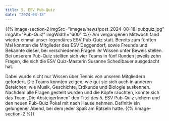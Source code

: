 ```yaml
---
title: 5. ESV Pub-Quiz
date: "2024-08-18"
---
```


{{% image-section-2 imgSrc="images/news/post_2024-08-18_pubquiz.jpg" imgAlt="Pub-Quiz" imgWidth="600" %}}
Am vergangenen Mittwoch fand wieder einmal unser legendäres ESV Pub-Quiz statt. Bereits zum fünften Mal konnten die Mitglieder des ESV Deggendorf, sowie Freunde und Bekannte dieser, bei verschiedenen Fragen ihr Wissen unter Beweis stellen. Bei unserem Pub-Quiz stellten sich vier Teams in fünf Runden jeweils zehn Fragen, die sich die ESV Quiz-Masterin Susanne Schedlbauer ausgedacht hat.

Dabei wurde nicht nur Wissen über Tennis von unseren Mitgliedern gefordert. Die Teams konnten zeigen, wie gut sie sich auch in anderen Bereichen, wie Musik, Geschichte, Erdkunde und Biologie auskennen. Nachdem alle Fragen gestellt wurden und die Köpfe rauchten, konnte sich das Team „Die AbsteigerInnen“ den Titel des 5. ESV Pub-Quiz sichern und den neuen Pub-Quiz Pokal mit nach Hause nehmen. Definitiv ein gelungener Abend, bei dem jeder Spaß am Rätseln hatte.
{{% /image-section-2 %}}
